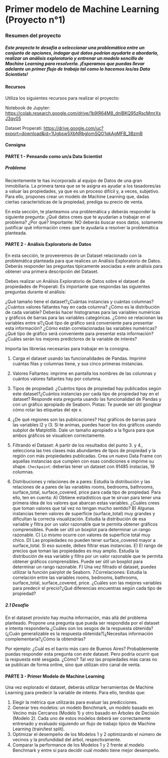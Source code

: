 # Primer modelo de Machine Learning (Proyecto n°1)

### Resumen del proyecto
##### Este proyecto te desafía a seleccionar una problemática entre un conjunto de opciones, indagar qué datos podrían ayudarte a abordarla, realizar un análisis exploratorio y entrenar un modelo sencillo de Machine Learning para resolverla. ¡Esperamos que puedas llevar adelante un primer flujo de trabajo tal como lo hacemos los/as Data Scientists!

#### Recursos
Utiliza los siguientes recursos para realizar el proyecto:

Notebook de Jupyter: https://colab.research.google.com/drive/1b9lR64M8_dnIBKQ95zRscMmrXsJ3qv05

Dataset Properati: https://drive.google.com/uc?export=download&id=1Ugbsw5XbNRbglomSQO1qkAgMFB_3BzmB


#### Consigna

#### PARTE 1 - Pensando como un/a Data Scientist

##### Problema
Recientemente te has incorporado al equipo de Datos de una gran inmobiliaria. La primera tarea que se te asigna es ayudar a los tasadores/as a valuar las propiedades, ya que es un proceso difícil y, a veces, subjetivo. Para ello, propones crear un modelo de Machine Learning que, dadas ciertas características de la propiedad, prediga su precio de venta.

En esta sección, te planteamos una problemática y deberás responder la siguiente pregunta:
¿Qué datos crees que te ayudarían a trabajar en el problema? ¿Por qué?
Importante: NO deberás buscar esos datos, solamente justificar qué información crees que te ayudaría a resolver la problemática planteada.

#### PARTE 2 - Análisis Exploratorio de Datos

En esta sección, te proveeremos de un Dataset relacionado con la problemática planteada para que realices un Análisis Exploratorio de Datos. Deberás responder las preguntas típicamente asociadas a este análisis para obtener una primera descripción del Dataset.

Debes realizar un Análisis Exploratorio de Datos sobre el dataset de propiedades de Properati. Es importante que respondas las siguientes preguntas durante el análisis:

¿Qué tamaño tiene el dataset?¿Cuántas instancias y cuántas columnas?
¿Cuántos valores faltantes hay en cada columna?
¿Cómo es la distribución de cada variable? Deberás hacer histogramas para las variables numéricas y gráficos de barras para las variables categóricas.
¿Cómo se relacionan las variables entre sí?¿Qué tipo de gráfico será conveniente para presentar esta información?
¿Cómo están correlacionadas las variables numéricas?¿Qué tipo de gráfico será conveniente para presentar esta información?¿Cuáles serán los mejores predictores de la variable de interés?


Importa las librerías necesarias para trabajar en la consigna.
1. Carga el dataset usando las funcionalidades de Pandas. Imprimir cuántas filas y columnas tiene, y sus cinco primeras instancias.
2. Valores Faltantes: imprime en pantalla los nombres de las columnas y cuántos valores faltantes hay por columna.
3. Tipos de propiedad: ¿Cuántos tipos de propiedad hay publicados según este dataset?¿Cuántos instancias por cada tipo de propiedad hay en el dataset? Responde esta pregunta usando las funcionalidad de Pandas y con un gráfico apropiado de Seaborn. Pistas: Te puede ser útil googlear cómo rotar las etiquetas del eje x.
4. ¿De qué regiones son las publicaciones? Haz gráficos de barras para las variables l2 y l3. Si te animas, puedes hacer los dos gráficos usando subplot de Matplotlib. Dale un tamaño apropiado a la figura para que ambos gráficos se visualicen correctamente.
5. Filtrando el Dataset: A partir de los resultados del punto 3. y 4., selecciona las tres clases más abundantes de tipos de propiedad y la región con más propiedades publicadas. Crea un nuevo Data Frame con aquellas instancias que cumplen con esas condiciones e imprime su shape.
`Checkpoint`: deberías tener un dataset con 91485 instacias, 19 columnas.

6. Distribuciones y relaciones de a pares: Estudia la distribución y las relaciones de a pares de las variables rooms, bedrooms, bathrooms, surface_total, surface_covered, price para cada tipo de propiedad. Para ello, ten en cuenta:
A) Obtiene estadísticos que te sirvan para tener una primera idea de los valores que abarcan estas variables. ¿Cuáles crees que toman valores que tal vez no tengan mucho sentido?
B) Algunas instancias tienen valores de superficie (surface_total) muy grandes y dificultan la correcta visualización. Estudia la distribución de esa variable y filtra por un valor razonable que te permita obtener gráficos comprensibles. Puede ser útil un boxplot para determinar un rango razonable.
C) Lo mismo ocurre con valores de superficie total muy chico.
D) Las propiedades no pueden tener surface_covered mayor a surface_total. Si eso sucede, debes filtrar esas instancias.
E) El rango de precios que toman las propiedades es muy amplio. Estudia la distribución de esa variable y filtra por un valor razonable que te permita obtener gráficos comprensibles. Puede ser útil un boxplot para determinar un rango razonable.
F) Una vez filtrado el dataset, puedes utilizar la función pairplot de Seaborn.
7.Correlaciones: Estudia la correlación entre las variables rooms, bedrooms, bathrooms, surface_total, surface_covered, price. ¿Cuáles son las mejores variables para predecir el precio?¿Qué diferencias encuentras según cada tipo de propiedad?

##### 2.1 Desafío
En el dataset provisto hay mucha información, más allá del problema planteado. Propone una pregunta que pueda ser respondida por el dataset e intenta responderla.¿Cuáles son los sesgos de la respuesta obtenida?(¿Cuán generalizable es la respuesta obtenida?)¿Necesitas información complementaria?¿Cómo la obtendrías?

Por ejemplo: ¿Cuál es el barrio más caro de Buenos Aires? Probablemente puedas responder esta pregunta con este dataset. Pero podria ocurrir que la respuesta esté sesgada. ¿Cómo? Tal vez las propiedades más caras no se publican de forma online, sino que utilizan otro canal de venta.

#### PARTE 3 - Primer Modelo de Machine Learning

Una vez explorado el dataset, deberás utilizar herramientas de Machine Learning para predecir la variable de interés. Para ello, tendrás que:

1) Elegir la métrica que utilizarás para evaluar las predicciones.
2) Generar tres modelos: un modelo Benchmark, un modelo basado en Vecino más Cercanos (Modelo 1) y otro basado en Árboles de Decisión (Modelo 2). Cada uno de estos modelos deberá ser correctamente entrenado y evaluado siguiendo un flujo de trabajo típico de Machine Learning (train/test split).
3) Optimizar el desempeño de los Modelos 1 y 2 optimizando el número de vecinos y la profundidad del árbol, respectivamente.
4) Comparar la performance de los Modelos 1 y 2 frente al modelo Benchmark y entre sí para decidir cuál modelo tiene mejor desempeño.
